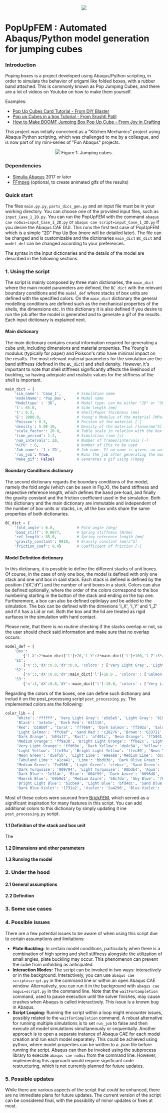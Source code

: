 
<div align="center">
    <img src="images/Pop_up_box_logo.png">
</div>

# PopUpFEM : Automated Abaqus/Python model generation for jumping cubes

### Introduction
Poping boxes is a project developed using Abaqus/Python scripting, in order to simulate the behavior of origami like folded boxes, with a rubber band attached. This is commonly known as Pop Jumping Cubes, and there are a lot of videos on Youtube on how to make them yourself.

Examples:
- [Pop Up Cubes Card Tutorial - From DIY Blaster](https://www.youtube.com/watch?v=PdaHHFXTUxQ)
- [Pop up Cubes in a box Tutorial - From Srushti Patil](https://www.youtube.com/watch?v=h3P-WZ2uPx0&t)
- [How to Make BOOMF Jumping Box Pop Up Cube - From Joy in Crafting](https://www.youtube.com/watch?v=jKvsseAAZmo)

This project was initially conceived as a "Kitchen Mechanics" project using Abaqus Python scripting, which was challenged to me by a colleague, and is now part of my mini-series of "Fun Abaqus" projects.
<div align="center">
   <img src="images/pop_boxes_video.gif">
    Figure 1: Jumping cubes.
</div>

### Dependencies
* [Simulia Abaqus](https://www.3ds.com/products-services/simulia/products/abaqus) 2017 or later
* [FFmpeg](https://ffmpeg.org) (optional, to create animated gifs of the results)

### Quick start

The files `main.py.py`, `parts_dics_gen.py` and an input file must be in your working directory. You can choose one of the provided input files, such as `input_Case_1_2D.py`. You can run the PopUpFEM with the command `abaqus cae noGui=input_Case_1_2D.py` or `abaqus cae script=input_Case_1_2D.py` if you desire the Abaqus CAE GUI. This runs the first test case of PopUpFEM which is a simple "2D" Pop Up Box (more will be detailed later). The file can be changed and is customizable and the dictionaries `main_dict` `BC_dict` and `model_def` can be changed according to your preferences.

The syntax in the input dictionaries and the details of the model are described in the following sections. 

### 1. Using the script

The script is mainly composed by three main dictionaries, the `main_dict` where the main model parameters are defined, the `BC_dict` with the relevant boundary conditions and the `model_def` where stacks of box units are defined with the specified colors. On the `main_dict` dictionary the general modelling conditions are defined such as the mechanical properties of the shells, the dimensions etc. In this dictionary it is also defined if you desire to run the job after the model is generated and to generate a gif of the results. Each input dictionary is explained next.

#### Main dictionary

The main dictionary contains crucial information required for generating a cube unit, including dimensions and material properties. The Young's modulus (typically for paper) and Poisson's ratio have minimal impact on the results. The most relevant material parameters for the simulation are the band stiffness (defined in the `BC_dict`) and shell density. However, it's important to note that shell stiffness significantly affects the likelihood of buckling, so having adequate and realistic values for the stiffness of the shell is important.

```python
main_dict = {
    'sim_name': 'Case_1',       # Simulation name
    'modelName': 'Pop_Box',     # Model name
    'Modeltype' : '3D',         # Model type: can be either "2D" or "3D"
    'l': 65.0,                  # Side length [mm]                 
    't': 0.3,                   # Shell/Paper thickness [mm]
    'E': 2000.0,                # Young's Modulus of the material [MPa]
    'Poisson': 0.3,             # Poisson of the material [-]
    'density': 5.0E-10,         # Density of the material [tonne/mm^3]
    'scale_factor': 20.0,       # Table scale in relation with the box [-]
    'time_period': 1.2,         # Simulation time [s] 
    'num_intervals': 20,        # Number of frames/intervals [-]
    'nCPU' : 6,                 # Number of CPUs to be used
    'Job_name': '1_c_2D',       # Job name. If no name is given, an automatic name is attributed
    'run_job': True,            # Runs the job after generating the model - Typically work best with ABAQUS noGui 
    'Make_gif': False}          # Generates a gif using FFmpeg   
```

#### Boundary Conditions dictionary

The second dictionary regards the boundary conditions of the model, namely the fold angle (which can be seen in Fig.X), the band stiffness and respective reference length, which defines the band pre-load, and finally the gravity constant and the friction coefficient used in the simulation. Both this dictionary and the main dictionary are immutable and independent of the number of box units or stacks, i.e, all the box units share the same properties of both dictionaries.

```python
BC_dict = {
    'fold_angle': 6.0,          # Fold angle [deg]
    'band_stiff': 0.0077,       # Spring stiffness [N/mm]
    'ref_length': 85.0,         # Spring reference length [mm]
    'gravity_constant': 9810,   # Gravity constant [mm/s^2]   
    'friction_coef': 0.4}       # Coefficient of friction [-]
```

#### Model Definition dictionary

In this dictionary, it is possible to define the different stacks of unit boxes. Of course, in the case of only one box, the model is defined with only one stack and one unit box in said stack. Each stack is defined is defined by the position ('dX','dY') and the number of unit boxes in a stack. Colors can also be defined optionally, where the order of the colors correspond to the box numbering starting in the botton of the stack and ending on the top one. Furtheremore, a box can also be defined optinlayy and be added to the simulation. The box can be defined with the dimenions 'l_X', 'l_Y' and 'l_Z' and if it has a Lid or not. Both the box and the lid are treated as rigid surfaces in the simulation with hard contact. 

Please note, that there is no routine checking if the stacks overlap or not, so the user should check said information and make sure that no overlap occurs. 

```python
model_def = {
    'Box':
        {'l_X':2*main_dict['l']+20,'l_Y':3*main_dict['l']+100,'l_Z':3*z,'Lid':False},
    'S1':
        {'n':3,'dX':0.0,'dY':0.0, 'colors' : ['Very Light Gray', 'Light Gray', 'Dark Gray']},
    'S2':
        {'n':3,'dX':0.0,'dY':main_dict['l']+10.0 , 'colors' : ['Salmon', 'Light Orange', 'Sand Red']},
    'S3':
        {'n':3,'dX':0.0,'dY':-main_dict['l']-10.0, 'colors' : ['Very Light Gray', 'Light Gray', 'Dark Gray']}}
```

Regarding the colors of the boxes, one can define such dictionary and includ it on the post_processing script `post_processing.py`. The implemented colors are the following:

```python
color_lib = {
     'White': 'ffffff', 'Very Light Gray': 'e5e5e5', 'Light Gray': '919191', 'Dark Gray': '615050',
     'Black': '1e1e1e', 'Dark Red': '631116',
     'Red': 'b10b0f', 'Coral': 'ff7669', 'Dark Salmon': 'ff592a', 'Salmon': 'ff7256',
     'Light Salmon': 'ffc0af', 'Sand Red': 'c28276', 'Brown': '633721',
     'Dark Orange': 'b04a17', 'Rust': 'af401c', 'Neon Orange': 'ff5041', 'Orange': 'ff7324',
     'Medium Orange': 'ff9a38', 'Bright Light Orange': 'ffbe2c', 'Light Orange': 'ffb23f',
     'Very Light Orange': 'ffd69e', 'Dark Yellow': 'de8c34', 'Yellow': 'ffda32',
     'Light Yellow': 'ffe39a', 'Bright Light Yellow': 'ffec89', 'Neon Yellow': 'fff938',
     'Neon Green': 'd5ef5b', 'Light Lime': 'e9eab8','Medium Lime': 'dcd931', 
     'Fabuland Lime': 'a1ca41', 'Lime': 'bbd930', 'Dark Olive Green': '6b693b',
     'Medium Green': '7ed986', 'Light Green': 'cfebcc', 'Sand Green': '95b69a',
     'Dark Turquoise': '009794', 'Light Turquoise': '00bdb4', 'Aqua': 'afe1d7', 'Light Aqua': 'c5ece7',
     'Dark Blue': '1e314c', 'Blue': '004f99', 'Dark Azure': '0096d8', 'Little Robots Blue': '43b7de',
     'Maersk Blue': '69b9d1', 'Medium Azure': '50c7da', 'Sky Blue': '76cedc', 'Medium Blue': '71a4d0',
     'Bright Light Blue': 'b1cbe9', 'Light Blue': 'bfd4dc', 'Sand Blue': '7b8fa0',
     'Dark Blue-Violet': '1731a2', 'Violet': '2a4296', 'Blue-Violet': '4065e7', 'Lilac': '6d5bc3'}
```
Most of these colors were sourced from [BrickFEM](https://github.com/mpletz/BrickFEM/tree/main), which served as a significant inspiration for many features in this script. You can add additional colors to this dictionary by simply updating it ine `post_processing.py` script.


#### 1.1 Definition of the stack and box unit

The

#### 1.2 Dimensions and other parameters

#### 1.3 Running the model


### 2. Under the hood

#### 2.1 General assumptions

#### 2.2 Definition 

### 3. Some use cases

### 4. Possible issues
There are a few potential issues to be aware of when using this script due to certain assumptions and limitations:

- **Plate Buckling:** In certain model conditions, particularly when there is a combination of high spring and shell stiffness alongside the utilization of small angles, plate buckling may occur. This phenomenon can prevent the cube from unfolding as anticipated. 
- **Interaction Modes:** The script can be invoked in two ways: interactively or in the background. Interactively, you can use `abaqus cae script=script.py` in the command line or within an open Abaqus CAE window. Alternatively, you can run it in the background with `abaqus cae nogui=script.py` in the command line. Note that the `waitForCompletion` command, used to pause execution until the solver finishes, may cause crashes when Abaqus is called interactively. This issue is a known bug in Abaqus.
- **Script Looping:** Running the script within a loop might encounter issues, possibly related to the `waitForCompletion` command. A robust alternative for running multiple simulations is to set `run_job` to false and then execute all model simulations simultaneously or sequentially. Another approach is to open a separate instance of Abaqus CAE for each model creation and run each model separately. This could be achieved using python, where model properties can be written to a .json file before running the script. Abaqus can then be invoked using the subprocess library to execute `abaqus cae noGui` from the command line. However, implementing this approach would require significant code restructuring, which is not currently planned for future updates.

### 5. Possible updates
While there are various aspects of the script that could be enhanced, there are no immediate plans for future updates. The current version of the script can be considered final, with the possibility of minor updates or fixes at most.
